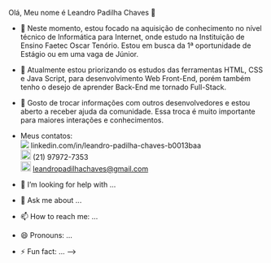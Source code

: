 Olá, Meu nome é Leandro Padilha Chaves 👋

- 🔭 Neste momento, estou focado na aquisição de conhecimento no nível técnico de Informática para Internet, onde estudo na Instituição de Ensino Faetec Oscar Tenório. Estou em busca da 1ª oportunidade de Estágio ou em uma vaga de Júnior.
  
- 🌱 Atualmente estou priorizando os estudos das ferramentas HTML, CSS e Java Script, para desenvolvimento Web Front-End, porém também tenho o desejo de aprender Back-End me tornado Full-Stack.
  
- 👯 Gosto de trocar informações com outros desenvolvedores e estou aberto a receber ajuda da comunidade. Essa troca é muito importante para maiores interações e conhecimentos.

- Meus contatos: <br>
  <img src="https://github.com/LeandroPChaves/leandropchaves/assets/92859551/dbd3e942-45c7-4070-a1b7-de1af7630e76">  linkedin.com/in/leandro-padilha-chaves-b0013baa <br>
  <img src="https://img.icons8.com/?size=48&id=ufkkYBXJSuPy&format=png" style = height:20px> (21) 97972-7353 <br>
  <img src="https://icon-icons.com/icons2/1826/PNG/512/4202011emailgmaillogomailsocialsocialmedia-115677_115624.png" style = height:20px> leandropadilhachaves@gmail.com







- 🤔 I’m looking for help with ...
- 💬 Ask me about ...
- 📫 How to reach me: ...
- 😄 Pronouns: ...
- ⚡ Fun fact: ...
-->
